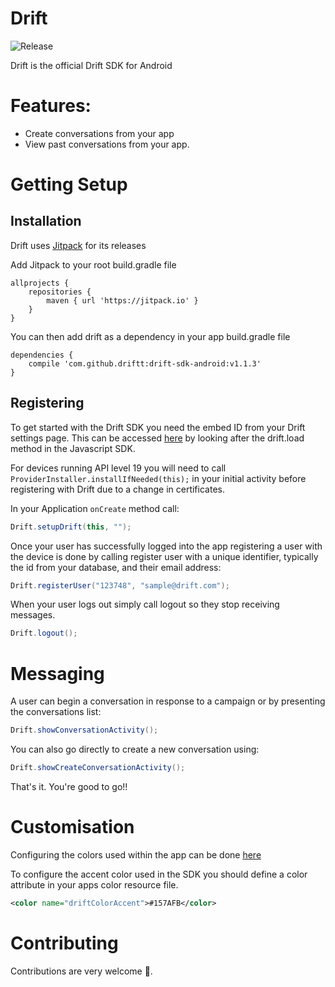 Drift
============
![Release](https://jitpack.io/v/driftt/drift-sdk-android.svg)

Drift is the official Drift SDK for Android


# Features:
- Create conversations from your app
- View past conversations from your app.


# Getting Setup

## Installation

Drift uses [Jitpack](http://jitpack.io) for its releases

Add Jitpack to your root build.gradle file 

```
allprojects {
	repositories {	
		maven { url 'https://jitpack.io' }
	}
}
```

You can then add drift as a dependency in your app build.gradle file


```
dependencies {
	compile 'com.github.driftt:drift-sdk-android:v1.1.3'
}
```

## Registering

To get started with the Drift SDK you need the embed ID from your Drift settings page. This can be accessed [here](https://app.drift.com/settings/livechat) by looking after the drift.load method in the Javascript SDK.

For devices running API level 19 you will need to call ```ProviderInstaller.installIfNeeded(this);``` in your initial activity before registering with Drift due to a change in certificates. 

In your Application `onCreate` method call:
```java
Drift.setupDrift(this, "");
```

Once your user has successfully logged into the app registering a user with the device is done by calling register user with a unique identifier, typically the id from your database, and their email address:

```java
Drift.registerUser("123748", "sample@drift.com");
```

When your user logs out simply call logout so they stop receiving messages.

```java
Drift.logout();
```


# Messaging

A user can begin a conversation in response to a campaign or by presenting the conversations list:

```java
Drift.showConversationActivity();
```

You can also go directly to create a new conversation using:

```java
Drift.showCreateConversationActivity();
```

That's it. You're good to go!!

# Customisation

Configuring the colors used within the app can be done [here](https://app.drift.com/settings/widget/design)

To configure the accent color used in the SDK you should define a color attribute in your apps color resource file.

```xml
<color name="driftColorAccent">#157AFB</color>
```

# Contributing

Contributions are very welcome 🤘.
